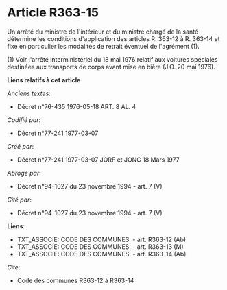 # Article R363-15

Un arrêté du ministre de l'intérieur et du ministre chargé de la santé détermine les conditions d'application des articles R.
363-12 à R. 363-14 et fixe en particulier les modalités de retrait éventuel de l'agrément (1).

(1) Voir l'arrêté interministériel du 18 mai 1976 relatif aux voitures spéciales destinées aux transports de corps avant mise
en bière (J.O. 20 mai 1976).

**Liens relatifs à cet article**

_Anciens textes_:

  - Décret n°76-435 1976-05-18 ART. 8 AL. 4

_Codifié par_:

  - Décret n°77-241 1977-03-07

_Créé par_:

  - Décret n°77-241 1977-03-07 JORF et JONC 18 Mars 1977

_Abrogé par_:

  - Décret n°94-1027 du 23 novembre 1994 - art. 7 (V)

_Cité par_:

  - Décret n°94-1027 du 23 novembre 1994 - art. 7 (V)

**Liens**:

  - TXT_ASSOCIE: CODE DES COMMUNES. - art. R363-12 (Ab)
  - TXT_ASSOCIE: CODE DES COMMUNES. - art. R363-13 (M)
  - TXT_ASSOCIE: CODE DES COMMUNES. - art. R363-14 (Ab)

_Cite_:

  - Code des communes R363-12 à R363-14

